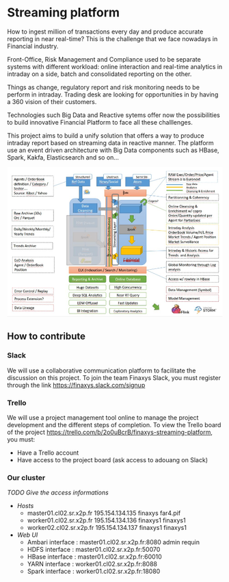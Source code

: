 # Streaming platform

How to ingest million of transactions every day and produce accurate reporting in near real-time? This is the challenge that we face nowadays in Financial industry. 

Front-Office, Risk Management and Compliance used to be separate systems with different workload: online interaction and real-time analytics in intraday on a side, batch and consolidated reporting on the other.

Things as change, regulatory report and risk monitoring needs to be perform in intraday. Trading desk are looking for opportunities in by having a 360 vision of their customers.

Technologies such Big Data and Reactive sytems offer now the possibilities to build innovative Financial Platform to face all these challlenges.

This project aims to build a unify solution that offers a way to produce intraday report based on streaming data in reactive manner. The platform use an event driven architecture with Big Data components such as HBase, Spark, Kakfa, Elasticsearch and so on...

![streaming-platform-architecture.jpg](images/streaming-platform-architecture.jpg)

## How to contribute

### Slack 
We will use a collaborative communication platform to facilitate the discussion on this project. 
To join the team Finaxys Slack, you must register through the link https://finaxys.slack.com/signup

### Trello
We will use a project management tool online to manage the project development and the different steps of completion.
To view the Trello board of the project https://trello.com/b/2o0uBcrB/finaxys-streaming-platform, you must:
* Have a Trello account
* Have access to the project board (ask access to adouang on Slack)

### Our cluster

*TODO Give the access informations*
* *Hosts*
    - master01.cl02.sr.x2p.fr 195.154.134.135 finaxys far4.pif
    - worker01.cl02.sr.x2p.fr 195.154.134.136 finaxys1 finaxys1
    - worker02.cl02.sr.x2p.fr 195.154.134.137 finaxys1 finaxys1
* *Web UI*
    - Ambari interface : master01.cl02.sr.x2p.fr:8080 admin requin
    - HDFS interface : master01.cl02.sr.x2p.fr:50070
    - HBase interface : master01.cl02.sr.x2p.fr:60010
    - YARN interface : worker01.cl02.sr.x2p.fr:8088
    - Spark interface : worker01.cl02.sr.x2p.fr:18080


